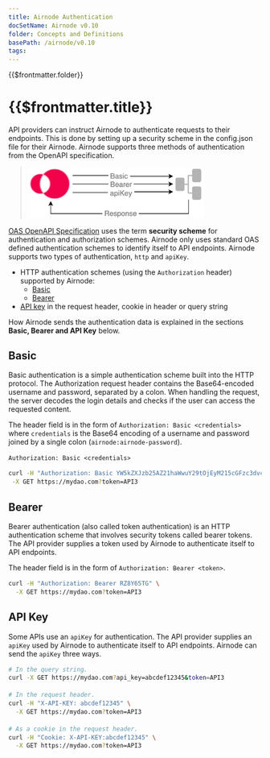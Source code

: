 ```yaml
---
title: Airnode Authentication
docSetName: Airnode v0.10
folder: Concepts and Definitions
basePath: /airnode/v0.10
tags:
---
```


<TitleSpan>{{$frontmatter.folder}}</TitleSpan>

# {{$frontmatter.title}}

<VersionWarning/>

<TocHeader />
<TOC class="table-of-contents" :include-level="[2,3]" />

API providers can instruct Airnode to authenticate requests to their endpoints.
This is done by setting up a security scheme in the config.json file for their
Airnode. Airnode supports three methods of authentication from the OpenAPI
specification.

> <img src="../assets/images/concepts-airnode-auth.png" width="350px"/>

[OAS OpenAPI Specification](https://swagger.io/docs/specification/authentication/)
uses the term **security scheme** for authentication and authorization schemes.
Airnode only uses standard OAS defined authentication schemes to identify itself
to API endpoints. Airnode supports two types of authentication, `http` and
`apiKey`.

- HTTP authentication schemes (using the `Authorization` header) supported by
  Airnode:
  - [Basic](https://swagger.io/docs/specification/authentication/basic-authentication/)
  - [Bearer](https://swagger.io/docs/specification/authentication/bearer-authentication/)
- [API key](https://swagger.io/docs/specification/authentication/api-keys/) in
  the request header, cookie in header or query string

How Airnode sends the authentication data is explained in the sections **Basic,
Bearer and API Key** below.

## Basic

Basic authentication is a simple authentication scheme built into the HTTP
protocol. The Authorization request header contains the Base64-encoded username
and password, separated by a colon. When handling the request, the server
decodes the login details and checks if the user can access the requested
content.

The header field is in the form of `Authorization: Basic <credentials>` where
`credentials` is the Base64 encoding of a username and password joined by a
single colon (`airnode:airnode-password`).

`Authorization: Basic <credentials>`

```sh
curl -H "Authorization: Basic YW5kZXJzb25AZ21haWwuY29tOjEyM215cGFzc3dvcmQ=" \
 -X GET https://mydao.com?token=API3
```

## Bearer

Bearer authentication (also called token authentication) is an HTTP
authentication scheme that involves security tokens called bearer tokens. The
API provider supplies a token used by Airnode to authenticate itself to API
endpoints.

The header field is in the form of `Authorization: Bearer <token>`.

```sh
curl -H "Authorization: Bearer RZ8Y65TG" \
  -X GET https://mydao.com?token=API3
```

## API Key

Some APIs use an `apiKey` for authentication. The API provider supplies an
`apiKey` used by Airnode to authenticate itself to API endpoints. Airnode can
send the `apiKey` three ways.

```sh
# In the query string.
curl -X GET https://mydao.com?api_key=abcdef12345&token=API3

# In the request header.
curl -H "X-API-KEY: abcdef12345" \
  -X GET https://mydao.com?token=API3

# As a cookie in the request header.
curl -H "Cookie: X-API-KEY:abcdef12345" \
  -X GET https://mydao.com?token=API3
```
